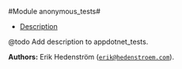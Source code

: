 

#Module anonymous_tests#
* [Description](#description)


@todo Add description to appdotnet_tests.

__Authors:__ Erik Hedenstr&ouml;m ([`erik@hedenstroem.com`](mailto:erik@hedenstroem.com)).